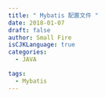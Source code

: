 ```yaml
---
title: " Mybatis 配置文件 "
date: 2018-01-07
draft: false
author: Small Fire
isCJKLanguage: true
categories: 
  - JAVA

tags: 
  - Mybatis
---
```


